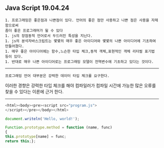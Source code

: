 
## Java Script 19.04.24

```
1. 프로그래밍은 좋은점과 나쁜점이 있다. 언어의 좋은 점만 사용하고 나쁜 점은 사용을 자제함으로써   
좀더 좋은 프로그래머가 될 수 있다  
1. js의 장점동적 언어로서 두드러진 특성을 지닌다.    
1. js의 분석자바스크립트는 몇몇의 매우 좋은 아이디어와 몇몇의 나쁜 아이디어에 기초하여 만들어졌다.  
1. 매우 좋은 아이디어에는 함수,느슨한 타입 체크,동적 객체,표현적인 객체 리터럴 표기법 등이 있다.  
1. 반대로 매우 나쁜 아이디어로는 프로그래밍 모델이 전역변수에 기초하고 있다는 것이다.
```
--------
`프로그래밍 언어 대부분은 강력한 데이터 타입 체크를 요구한다.`  

 이러한 경향은 강력한 타입 체크를 해야 컴파일러가 컴파일 시간에 가능한 많은 오류를 찾을 수 있다는 이론에 근거 한다.

---------

```js
<html><body><pre><script src="program.js">
</script></pre></body></html>

document.writeln('Hello, world!');

Function.prototype.method = function (name, func)
{
this.prototype[name] = func;
return this;};
```


